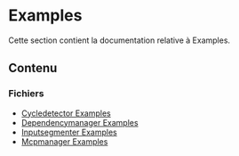 # Examples

Cette section contient la documentation relative à Examples.

## Contenu


### Fichiers

- [Cycledetector Examples](./CycleDetector_Examples.rst)
- [Dependencymanager Examples](./DependencyManager_Examples.rst)
- [Inputsegmenter Examples](./InputSegmenter_Examples.rst)
- [Mcpmanager Examples](./MCPManager_Examples.rst)
